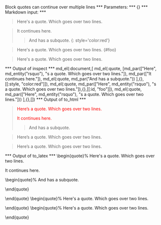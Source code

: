 Block quotes can continue over multiple lines
*** Parameters: ***
{}
*** Markdown input: ***

> Here's a quote.
Which goes over two lines.

> It continues here.
> > And has a subquote.
{: style='color:red'}

> Here's a quote.
> Which goes over two lines.
{#foo}

> Here's a quote.
  Which goes over two lines.

*** Output of inspect ***
md_el(:document,[
	md_el(:quote,
		[md_par(["Here", md_entity("rsquo"), "s a quote. Which goes over two lines."]),
		 md_par(["It continues here."]),
		 md_el(:quote, md_par("And has a subquote."))
	],{},[[:style, "color:red"]]),
	md_el(:quote, md_par(["Here", md_entity("rsquo"), "s a quote. Which goes over two lines."]),{},[[:id, "foo"]]),
	md_el(:quote, md_par(["Here", md_entity("rsquo"), "s a quote. Which goes over two lines."]))
],{},[])
*** Output of to_html ***
<blockquote style="color:red">
  <p>Here’s a quote. Which goes over two lines.</p>
  <p>It continues here.</p>
  <blockquote>
    <p>And has a subquote.</p>
  </blockquote>
</blockquote>
<blockquote id="foo">
  <p>Here’s a quote. Which goes over two lines.</p>
</blockquote>
<blockquote>
  <p>Here’s a quote. Which goes over two lines.</p>
</blockquote>
*** Output of to_latex ***
\begin{quote}%
Here's a quote. Which goes over two lines.

It continues here.

\begin{quote}%
And has a subquote.


\end{quote}

\end{quote}
\begin{quote}%
Here's a quote. Which goes over two lines.


\end{quote}
\begin{quote}%
Here's a quote. Which goes over two lines.


\end{quote}